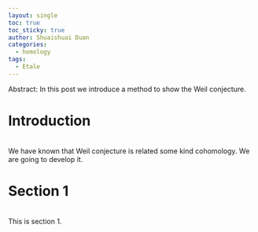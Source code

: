 ```yaml
---
layout: single
toc: true
toc_sticky: true
author: Shuaishuai Duan
categories: 
  - homology
tags:
  - Etale
---
```


Abstract: In this post we introduce a method to show the Weil conjecture.

# Introduction
<br>
  We have known that Weil conjecture is related some kind cohomology. We are going to develop it.

# Section 1
<br>
This is section 1.
